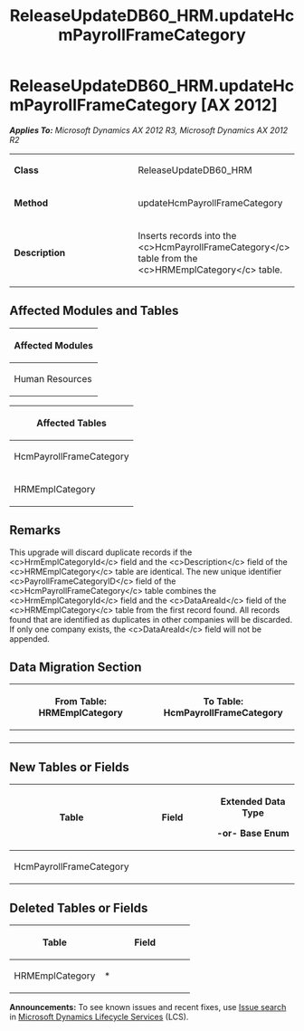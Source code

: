 ﻿---
title: ReleaseUpdateDB60_HRM.updateHcmPayrollFrameCategory
TOCTitle: ReleaseUpdateDB60_HRM.updateHcmPayrollFrameCategory
ms:assetid: 01d647a1-eee7-3697-3591-4a958ad4d619
ms:mtpsurl: https://msdn.microsoft.com/en-us/library/JJ684635(v=AX.60)
ms:contentKeyID: 49706332
ms.date: 05/18/2015
mtps_version: v=AX.60
---

# ReleaseUpdateDB60\_HRM.updateHcmPayrollFrameCategory [AX 2012]


_**Applies To:** Microsoft Dynamics AX 2012 R3, Microsoft Dynamics AX 2012 R2_

<table>
<colgroup>
<col style="width: 50%" />
<col style="width: 50%" />
</colgroup>
<tbody>
<tr class="odd">
<td><p><strong>Class</strong></p></td>
<td><p>ReleaseUpdateDB60_HRM</p></td>
</tr>
<tr class="even">
<td><p><strong>Method</strong></p></td>
<td><p>updateHcmPayrollFrameCategory</p></td>
</tr>
<tr class="odd">
<td><p><strong>Description</strong></p></td>
<td><p>Inserts records into the &lt;c&gt;HcmPayrollFrameCategory&lt;/c&gt; table from the &lt;c&gt;HRMEmplCategory&lt;/c&gt; table.</p></td>
</tr>
</tbody>
</table>


## Affected Modules and Tables

<table>
<colgroup>
<col style="width: 100%" />
</colgroup>
<thead>
<tr class="header">
<th><p>Affected Modules</p></th>
</tr>
</thead>
<tbody>
<tr class="odd">
<td><p>Human Resources</p></td>
</tr>
</tbody>
</table>


<table>
<colgroup>
<col style="width: 100%" />
</colgroup>
<thead>
<tr class="header">
<th><p>Affected Tables</p></th>
</tr>
</thead>
<tbody>
<tr class="odd">
<td><p>HcmPayrollFrameCategory</p></td>
</tr>
<tr class="even">
<td><p>HRMEmplCategory</p></td>
</tr>
</tbody>
</table>


## Remarks

This upgrade will discard duplicate records if the \<c\>HrmEmplCategoryId\</c\> field and the \<c\>Description\</c\> field of the \<c\>HRMEmplCategory\</c\> table are identical. The new unique identifier \<c\>PayrollFrameCategoryID\</c\> field of the \<c\>HcmPayrollFrameCategory\</c\> table combines the \<c\>HrmEmplCategoryId\</c\> field and the \<c\>DataAreaId\</c\> field of the \<c\>HRMEmplCategory\</c\> table from the first record found. All records found that are identified as duplicates in other companies will be discarded. If only one company exists, the \<c\>DataAreaId\</c\> field will not be appended.

## Data Migration Section

<table>
<colgroup>
<col style="width: 50%" />
<col style="width: 50%" />
</colgroup>
<thead>
<tr class="header">
<th><p>From Table: HRMEmplCategory</p></th>
<th><p>To Table: HcmPayrollFrameCategory</p></th>
</tr>
</thead>
<tbody>
<tr class="odd">
<td><p></p></td>
<td><p></p></td>
</tr>
</tbody>
</table>


## New Tables or Fields

<table>
<colgroup>
<col style="width: 33%" />
<col style="width: 33%" />
<col style="width: 33%" />
</colgroup>
<thead>
<tr class="header">
<th><p>Table</p></th>
<th><p>Field</p></th>
<th><p>Extended Data Type</p>
<p>-or- Base Enum</p></th>
</tr>
</thead>
<tbody>
<tr class="odd">
<td><p>HcmPayrollFrameCategory</p></td>
<td><p></p></td>
<td><p></p></td>
</tr>
</tbody>
</table>


## Deleted Tables or Fields

<table>
<colgroup>
<col style="width: 50%" />
<col style="width: 50%" />
</colgroup>
<thead>
<tr class="header">
<th><p>Table</p></th>
<th><p>Field</p></th>
</tr>
</thead>
<tbody>
<tr class="odd">
<td><p>HRMEmplCategory</p></td>
<td><p>*</p></td>
</tr>
</tbody>
</table>

  
**Announcements:** To see known issues and recent fixes, use [Issue search](http://go.microsoft.com/fwlink/?linkid=389258) in [Microsoft Dynamics Lifecycle Services](http://go.microsoft.com/fwlink/?linkid=306505) (LCS).

